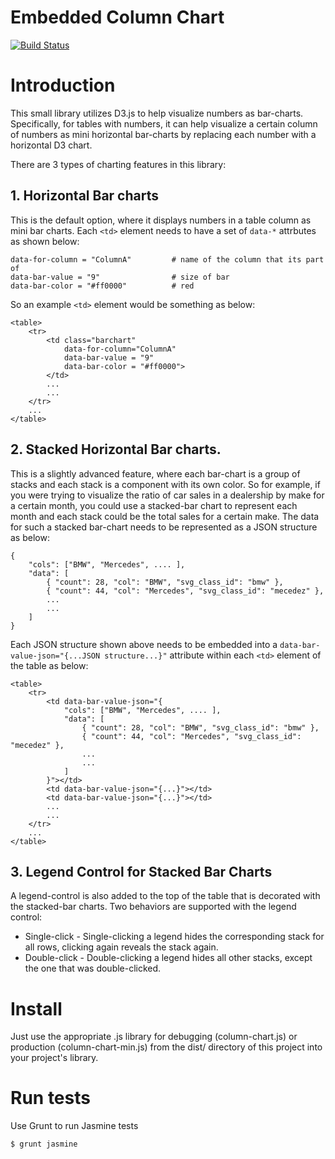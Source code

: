 Embedded Column Chart
============

[![Build Status](https://travis-ci.org/shuvozula/embedded-column-chart.svg?branch=master)](https://travis-ci.org/shuvozula/embedded-column-chart)

# Introduction

This small library utilizes D3.js to help visualize numbers as bar-charts. Specifically, for tables with numbers, it can help visualize a certain column of numbers as mini horizontal bar-charts by replacing each number with a horizontal D3 chart.

There are 3 types of charting features in this library:


## 1. Horizontal Bar charts

This is the default option, where it displays numbers in a table column as mini bar charts. Each ```<td>``` element needs to have a set of ```data-*``` attrbutes as shown below:

```
data-for-column = "ColumnA"         # name of the column that its part of
data-bar-value = "9"                # size of bar
data-bar-color = "#ff0000"          # red
```

So an example ```<td>``` element would be something as below:
```
<table>
    <tr>
        <td class="barchart"
            data-for-column="ColumnA"
            data-bar-value = "9"
            data-bar-color = "#ff0000">
        </td>
        ...
        ...
    </tr>
    ...
</table>
```


## 2. Stacked Horizontal Bar charts.

This is a slightly advanced feature, where each bar-chart is a group of stacks and each stack is a component with its own color. So for example, if you were trying to visualize the ratio of car sales in a dealership by make for a certain month, you could use a stacked-bar chart to represent each month and each stack could be the total sales for a certain make. The data for such a stacked bar-chart needs to be represented as a JSON structure as below:

```
{
    "cols": ["BMW", "Mercedes", .... ],
    "data": [
        { "count": 28, "col": "BMW", "svg_class_id": "bmw" },
        { "count": 44, "col": "Mercedes", "svg_class_id": "mecedez" },
        ...
        ...
    ]
}
```

Each JSON structure shown above needs to be embedded into a ```data-bar-value-json="{...JSON structure...}"``` attribute within each ```<td>``` element of the table as below:

```
<table>
    <tr>
        <td data-bar-value-json="{
            "cols": ["BMW", "Mercedes", .... ],
            "data": [
                { "count": 28, "col": "BMW", "svg_class_id": "bmw" },
                { "count": 44, "col": "Mercedes", "svg_class_id": "mecedez" },
                ...
                ...
            ]
        }"></td>
        <td data-bar-value-json="{...}"></td>
        <td data-bar-value-json="{...}"></td>
        ...
        ...
    </tr>
    ...
</table>
```


## 3. Legend Control for Stacked Bar Charts

A legend-control is also added to the top of the table that is decorated with the stacked-bar charts. Two behaviors are supported with the legend control:
* Single-click - Single-clicking a legend hides the corresponding stack for all rows, clicking again reveals the stack again.
* Double-click - Double-clicking a legend hides all other stacks, except the one that was double-clicked.


# Install

Just use the appropriate .js library for debugging (column-chart.js) or production (column-chart-min.js) from the dist/ directory of this project into your project's library.


# Run tests

Use Grunt to run Jasmine tests

```
$ grunt jasmine
```
